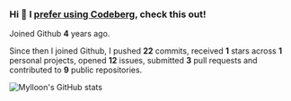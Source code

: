### Hi 👋 I [prefer using Codeberg](https://codeberg.org/Mylloon/Mylloon), check this out!

Joined Github **4** years ago.

Since then I joined Github, I pushed **22** commits, received **1** stars across **1** personal projects, opened **12** issues, submitted **3** pull requests and contributed to **9** public repositories.

![Mylloon's GitHub stats](https://github-readme-stats.vercel.app/api?username=Mylloon&show_icons=true&theme=dracula)
